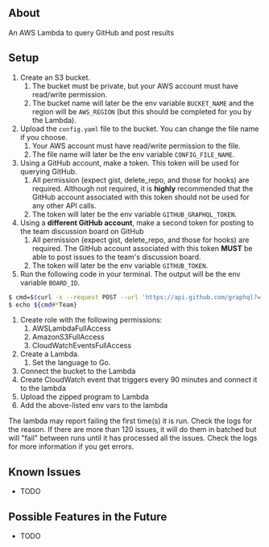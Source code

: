 ## About
An AWS Lambda to query GitHub and post results


## Setup
1. Create an S3 bucket.
    1. The bucket must be private, but your AWS account must have read/write permission. 
    1. The bucket name will later be the env variable `BUCKET_NAME` and the region will be `AWS_REGION` (but this should be completed for you by the Lambda).
1. Upload the `config.yaml` file to the bucket. You can change the file name if you choose.
    1. Your AWS account must have read/write permission to the file.
    1. The file name will later be the env variable `CONFIG_FILE_NAME`.
1. Using a GitHub account, make a token. This token will be used for querying GitHub. 
    1. All permission (expect gist, delete_repo, and those for hooks) are required. Although not required, it is **highly** recommended that the GitHub account associated with this token should not be used for any other API calls.
    1. The token will later be the env variable `GITHUB_GRAPHQL_TOKEN`.
1. Using a **different GitHub account**, make a second token for posting to the team discussion board on GitHub
    1. All permission (expect gist, delete_repo, and those for hooks) are required. The GitHub account associated with this token **MUST** be able to post issues to the team's discussion board.
    1. The token will later be the env variable `GITHUB_TOKEN`.
1. Run the following code in your terminal. The output will be the env variable `BOARD_ID`.
``` bash
$ cmd=$(curl -s --request POST --url 'https://api.github.com/graphql?=' --header 'accept: application/vnd.github.starfire-preview+json' --header 'authorization: Bearer <GITHUB_TOKEN value>' --header 'content-type: application/json' --data '{"query":"query{\n  organization(login:\"<ORGANIZATION NAME>\") {\n    team(slug:\"<TEAM NAME>\") {\n      id\n\t\t}\n  }\n}"}' | jq -r '.data.organization.team.id' | base64 --d) 
$ echo ${cmd#*Team}
```
1. Create role with the following permissions:
    1. AWSLambdaFullAccess
    1. AmazonS3FullAccess
    1. CloudWatchEventsFullAccess
1. Create a Lambda.
    1. Set the language to Go.
1. Connect the bucket to the Lambda
1. Create CloudWatch event that triggers every 90 minutes and connect it to the lambda
1. Upload the zipped program to Lambda
1. Add the above-listed env vars to the lambda

The lambda may report failing the first time(s) it is run. Check the logs for the reason. If there are more than 120 issues, it will do them in batched but will "fail" between runs until it has processed all the issues. Check the logs for more information if you get errors.

## Known Issues
- TODO

## Possible Features in the Future
- TODO
